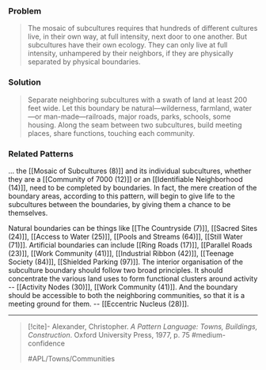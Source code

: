 ### Problem
>The mosaic of subcultures requires that hundreds of different cultures live, in their own way, at full intensity, next door to one another. But subcultures have their own ecology. They can only live at full intensity, unhampered by their neighbors, if they are physically separated by physical boundaries.

### Solution
>Separate neighboring subcultures with a swath of land at least 200 feet wide. Let this boundary be natural—wilderness, farmland, water—or man-made—railroads, major roads, parks, schools, some housing. Along the seam between two subcultures, build meeting places, share functions, touching each community.

### Related Patterns
... the [[Mosaic of Subcultures (8)]] and its individual subcultures, whether they are a [[Community of 7000 (12)]] or an [[Identifiable Neighborhood (14)]], need to be completed by boundaries. In fact, the mere creation of the boundary areas, according to this pattern, will begin to give life to the subcultures between the boundaries, by giving them a chance to be themselves.

Natural boundaries can be things like [[The Countryside (7)]], [[Sacred Sites (24)]], [[Access to Water (25)]], [[Pools and Streams (64)]], [[Still Water (71)]]. Artificial boundaries can include [[Ring Roads (17)]], [[Parallel Roads (23)]], [[Work Community (41)]], [[Industrial Ribbon (42)]], [[Teenage Society (84)]], [[Shielded Parking (97)]]. The interior organisation of the subculture boundary should follow two broad principles. It should concentrate the various land uses to form functional clusters around activity -- [[Activity Nodes (30)]], [[Work Community (41)]]. And the boundary should be accessible to both the neighboring communities, so that it is a meeting ground for them. -- [[Eccentric Nucleus (28)]].

---

> [!cite]- Alexander, Christopher. _A Pattern Language: Towns, Buildings, Construction_. Oxford University Press, 1977, p. 75
> #medium-confidence 
> 
> #APL/Towns/Communities